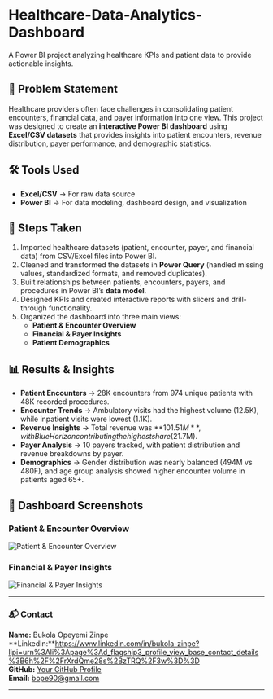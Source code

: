 # Healthcare-Data-Analytics-Dashboard
A Power BI project analyzing healthcare KPIs and patient data to provide actionable insights.

## 📌 Problem Statement  
Healthcare providers often face challenges in consolidating patient encounters, financial data, and payer information into one view. This project was designed to create an **interactive Power BI dashboard** using **Excel/CSV datasets** that provides insights into patient encounters, revenue distribution, payer performance, and demographic statistics.  

## 🛠 Tools Used  
- **Excel/CSV** → For raw data source  
- **Power BI** → For data modeling, dashboard design, and visualization  

## 🔎 Steps Taken  
1. Imported healthcare datasets (patient, encounter, payer, and financial data) from CSV/Excel files into Power BI.  
2. Cleaned and transformed the datasets in **Power Query** (handled missing values, standardized formats, and removed duplicates).  
3. Built relationships between patients, encounters, payers, and procedures in Power BI’s **data model**.  
4. Designed KPIs and created interactive reports with slicers and drill-through functionality.  
5. Organized the dashboard into three main views:  
   - **Patient & Encounter Overview**  
   - **Financial & Payer Insights**  
   - **Patient Demographics**  

## 📊 Results & Insights  
- **Patient Encounters** → 28K encounters from 974 unique patients with 48K recorded procedures.  
- **Encounter Trends** → Ambulatory visits had the highest volume (12.5K), while inpatient visits were lowest (1.1K).  
- **Revenue Insights** → Total revenue was **$101.51M**, with Blue Horizon contributing the highest share ($21.7M).  
- **Payer Analysis** → 10 payers tracked, with patient distribution and revenue breakdowns by payer.  
- **Demographics** → Gender distribution was nearly balanced (494M vs 480F), and age group analysis showed higher encounter volume in patients aged 65+.  

## 📸 Dashboard Screenshots  

### Patient & Encounter Overview  
![Patient & Encounter Overview](images/healthcare-overview.png)  

### Financial & Payer Insights  
![Financial & Payer Insights](images/healthcare-financial.png)  

---

### 📬 Contact  
**Name:** Bukola Opeyemi Zinpe 
**LinkedIn:**https://www.linkedin.com/in/bukola-zinpe?lipi=urn%3Ali%3Apage%3Ad_flagship3_profile_view_base_contact_details%3B6h%2F%2FrXrdQme28s%2BzTRQ%2F3w%3D%3D  
**GitHub:** [Your GitHub Profile](https://github.com/yourprofile)  
**Email:** bope90@gmail.com

---

